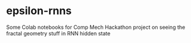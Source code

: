 # epsilon-rnns
Some Colab notebooks for Comp Mech Hackathon project on seeing the fractal geometry stuff in RNN hidden state
